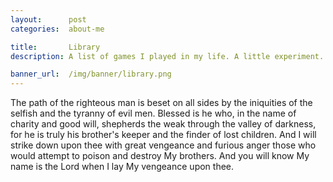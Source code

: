 ```yaml
---
layout:      post
categories:  about-me

title:       Library
description: A list of games I played in my life. A little experiment.

banner_url:  /img/banner/library.png
---
```


The path of the righteous man is beset on all sides by the iniquities of
the selfish and the tyranny of evil men. Blessed is he who, in the name of
charity and good will, shepherds the weak through the valley of darkness,
for he is truly his brother's keeper and the finder of lost children. And I
will strike down upon thee with great vengeance and furious anger those who
would attempt to poison and destroy My brothers. And you will know My name
is the Lord when I lay My vengeance upon thee.
